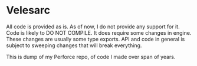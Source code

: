 # Velesarc

All code is provided as is. 
As of now, I do not provide any support for it.
Code is likely to DO NOT COMPILE. It does require some changes in engine. These changes are usually some type exports.
API and code in general is subject to sweeping changes that will break everything.

This is dump of my Perforce repo, of code I made over span of years. 
